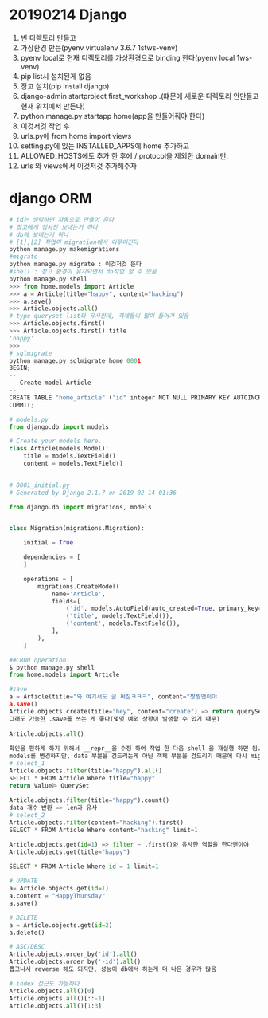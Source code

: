 # 20190214 Django

1. 빈 디렉토리 만들고
2. 가상환경 만듬(pyenv virtualenv 3.6.7 1stws-venv)
3. pyenv local로 현재 디렉토리를 가상환경으로 binding 한다(pyenv local 1ws-venv)
4. pip list시 설치된게 없음
5. 장고 설치(pip install django)
6. django-admin startproject first_workshop .(떄문에 새로운 디렉토리 안만들고 현재 위치에서 만든다)
7. python manage.py startapp home(app을 만들어줘야 한다)
8. 이것저것 작업 후
9. urls.py에 from home import views
10. setting.py에 있는 INSTALLED_APPS에 home 추가하고
11. ALLOWED_HOSTS에도 추가 한 후에 / protocol을 제외한 domain만.
12. urls 와 views에서 이것저것 추가해주자



# django ORM

```python
# id는 생략하면 자동으로 만들어 준다
# 장고에게 청사진 보내는거 하나
# db에 보내는거 하나
# [1],[2] 작업이 migration에서 이루어진다
python manage.py makemigrations
#migrate
python manage.py migrate : 이것저것 뜬다
#shell : 장고 환경이 유지되면서 db작업 할 수 있음
python manage.py shell
>>> from home.models import Article
>>> a = Article(title="happy", content="hacking")
>>> a.save()
>>> Article.objects.all()
# type queryset list와 유사한데, 객체들이 많이 들어가 있음
>>> Article.objects.first()
>>> Article.objects.first().title
'happy'
>>>
# sqlmigrate
python manage.py sqlmigrate home 0001
BEGIN;
--
-- Create model Article
--
CREATE TABLE "home_article" ("id" integer NOT NULL PRIMARY KEY AUTOINCREMENT, "title" text NOT NULL, "content" text NOT NULL);
COMMIT;
```

```python
# models.py
from django.db import models

# Create your models here.
class Article(models.Model):
    title = models.TextField()
    content = models.TextField()
    
```

```python
# 0001_initial.py
# Generated by Django 2.1.7 on 2019-02-14 01:36

from django.db import migrations, models


class Migration(migrations.Migration):

    initial = True

    dependencies = [
    ]

    operations = [
        migrations.CreateModel(
            name='Article',
            fields=[
                ('id', models.AutoField(auto_created=True, primary_key=True, serialize=False, verbose_name='ID')),
                ('title', models.TextField()),
                ('content', models.TextField()),
            ],
        ),
    ]

```

```python
##CRUD operation
$ python manage.py shell
from home.models import Article

#save
a = Article(title="와 여기서도 글 써짐ㅋㅋㅋ", content="짱짱맨이야
a.save()
Article.objects.create(title="hey", content="create") => return querySet 객체
그래도 가능한 .save를 쓰는 게 좋다(몇몇 예외 상황이 발생할 수 있기 때문)
            
Article.objects.all()
            
확인을 편하게 하기 위해서 __repr__을 수정 하여 작업 한 다음 shell 을 재실행 하면 됨.
models를 변경하지만, data 부분을 건드리는게 아닌 객체 부분을 건드리기 때문에 다시 migration을 할 필요가 없다.
# select_1            
Article.objects.filter(title="happy").all()
SELECT * FROM Article Where title="happy"
return Value는 QuerySet
            
Article.objects.filter(title="happy").count()
data 개수 반환 => len과 유사
# select_2            
Article.objects.filter(content="hacking").first()
SELECT * FROM Article Where content="hacking" limit=1

Article.objects.get(id=1) => filter ~ .first()와 유사한 역할을 한다맨이야
Article.objects.get(title="happy")

SELECT * FROM Article Where id = 1 limit=1
            
# UPDATE
a= Article.objects.get(id=1)
a.content = "HappyThursday"
a.save()

# DELETE
a = Article.objects.get(id=2)
a.delete()

# ASC/DESC
Article.objects.order_by('id').all()
Article.objects.order_by('-id').all()
뽑고나서 reverse 해도 되지만, 성능이 db에서 하는게 더 나은 경우가 많음

# index 접근도 가능하다
Article.objects.all()[0]
Article.objects.all()[::-1]
Article.objects.all()[1:3]
```

